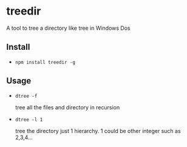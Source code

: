 treedir
======

A tool to tree a directory like tree in Windows Dos

Install
-------
* `npm install treedir -g`


Usage
-----
* `dtree -f`

  tree all the files and directory in recursion

* `dtree -l 1`

  tree the directory just 1 hierarchy. 1 could be other integer such as 2,3,4...